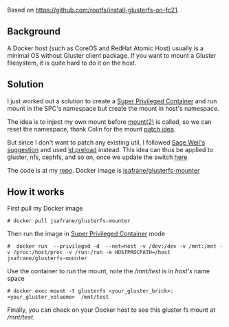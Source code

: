 Based on https://github.com/rootfs/install-glusterfs-on-fc21.

## Background
A Docker host (such as CoreOS and RedHat Atomic Host) usually is a minimal OS without Gluster client package. If you want to mount a Gluster filesystem, it is quite hard to do it on the host.


## Solution
I just worked out a solution to create a [Super Privileged Container](http://developerblog.redhat.com/2014/11/06/introducing-a-super-privileged-container-concept/) and run mount in the SPC's namespace but create the mount in host's namespace.

The idea is to inject my own mount before [mount(2)](http://linux.die.net/man/2/mount) is called, so we can reset the namespace, thank Colin for the mount [patch idea](https://lists.projectatomic.io/projectatomic-archives/atomic-devel/2015-February/msg00064.html).

But since I don't want to patch any existing util, I followed [Sage Weil's suggestion](http://pad.ceph.com/p/I-containers) and used [ld.preload](http://man7.org/linux/man-pages/man8/ld.so.8.html) instead. This idea can thus be applied to gluster, nfs, cephfs, and so on, once we update the switch [here](https://github.com/rootfs/install-glusterfs-on-fc21/blob/master/mymount.c#L46)

The code is at my [repo](https://github.com/rootfs/install-glusterfs-on-fc21).
Docker image is [jsafrane/glusterfs-mounter](https://registry.hub.docker.com/u/jsafrane/glusterfs-mounter/)


## How it works

First pull my Docker image


    # docker pull jsafrane/glusterfs-mounter


Then run the image in [Super Privileged Container](http://developerblog.redhat.com/2014/11/06/introducing-a-super-privileged-container-concept/) mode

    #  docker run  --privileged -d  --net=host -v /dev:/dev -v /mnt:/mnt -v /proc:/host/proc -v /run:/run -e HOSTPROCPATH=/host jsafrane/glusterfs-mounter

Use the container to run the mount, note  the  */mnt/test* is in *host's* name space

    # docker exec mount -t glusterfs <your_gluster_brick>:<your_gluster_volueme>  /mnt/test

Finally, you can check on your Docker host  to see this gluster fs mount at */mnt/test*.
